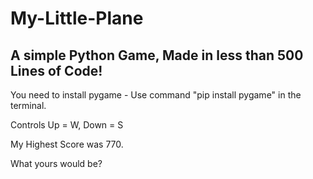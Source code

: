 # My-Little-Plane
## A simple Python Game, Made in less than 500 Lines of Code!
You need to install pygame -
Use command "pip install pygame" in the terminal.

Controls Up = W, Down = S


My Highest Score was 770.

What yours would be?
